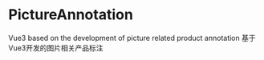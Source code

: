 # PictureAnnotation
Vue3 based on the development of picture related product annotation
基于Vue3开发的图片相关产品标注
